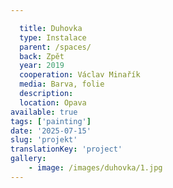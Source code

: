 ```yaml
---

  title: Duhovka
  type: Instalace
  parent: /spaces/
  back: Zpět
  year: 2019
  cooperation: Václav Minařík
  media: Barva, folie
  description: 
  location: Opava
available: true
tags: ['painting']
date: '2025-07-15'
slug: 'projekt'
translationKey: 'project'
gallery:
    - image: /images/duhovka/1.jpg
---
```

